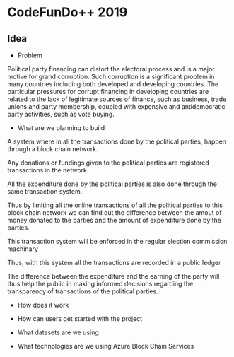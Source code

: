 # CodeFunDo++ 2019

## Idea

- Problem

Political party financing can distort the electoral process and is a major motive for grand corruption. Such corruption is a significant problem in many countries including both developed and developing countries. 
The particular pressures for corrupt financing in developing countries are related to the lack of legitimate sources of finance, such as business, trade unions and party membership, coupled with expensive and antidemocratic party activities, such as vote buying.

- What are we planning to build

A system where in all the transactions done by the political parties, happen through a block chain network.

Any donations or fundings given to the political parties are registered transactions in the network.

All the expenditure done by the political parties is also done through the same transaction system.

Thus by limiting all the online transactions of all the political parties to this block chain network we can find out the difference between the amout of money donated to the parties and the amount of expenditure done by the parties.

This transaction system will be enforced in the regular election commission machinary

Thus, with this system all the transactions are recorded in a public ledger 

The difference between the expenditure and the earning of the party will thus help the public in making informed decisions regarding the transparency of transactions of the political parties.

- How does it work

- How can users get started with the project

- What datasets are we using

- What technologies are we using
Azure Block Chain Services